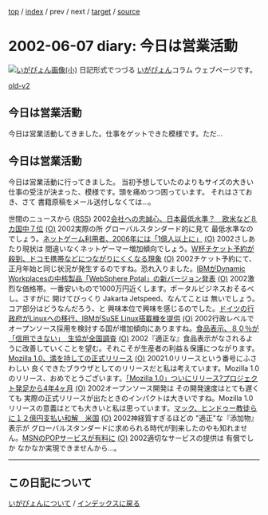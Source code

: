 [top](https://igapyon.github.io/diary/) 
 / [index](https://igapyon.github.io/diary/2002/index.html) 
 / prev 
 / next 
 / [target](https://igapyon.github.io/diary/2002/ig020607.html) 
 / [source](https://github.com/igapyon/diary/blob/gh-pages/2002/ig020607.html.src.md) 

2002-06-07 diary: 今日は営業活動
=====================================================================================================
[![いがぴょん画像(小)](https://igapyon.github.io/diary/images/iga200306s.jpg "いがぴょん")](https://igapyon.github.io/diary/memo/memoigapyon.html) 日記形式でつづる [いがぴょん](https://igapyon.github.io/diary/memo/memoigapyon.html)コラム ウェブページです。

[old-v2](ig020607-orig.html)

## 今日は営業活動

今日は営業活動してきました。仕事をゲットできた模様です。ただ…






## 今日は営業活動


今日は営業活動に行ってきました。
当初予想していたのよりもサイズの大きい仕事の受注が決まった、模様です。頭を痛めつつ困っています。
それはさておき、さて 書籍原稿をメール送付しなくては…。



世間のニュースから ([RSS](ig020607-news.xml)) 2002[会社への忠誠心、日本最低水準？　欧米など８カ国中７位](http://www.asahi.com/business/update/0607/008.html?2002) [(O)](http://www.asahi.com/business/update/0607/008.html?2002) 2002実際の所 グローバルスタンダード的に見て 最低水準なのでしょう。[ネットゲーム利用者、2006年には「1億人以上に」](http://www.zdnet.co.jp/news/0206/07/nebt_09.html) [(O)](http://www.zdnet.co.jp/news/0206/07/nebt_09.html) 2002さしあたり現状は 間違いなくネットゲーマー増加傾向でしょう。[W杯チケット予約が殺到、ドコモ携帯などにつながりにくくなる現象](http://www.zdnet.co.jp/news/0206/07/njbt_01.html) [(O)](http://www.zdnet.co.jp/news/0206/07/njbt_01.html) 2002チケット予約にて、正月年始と同じ状況が発生するのですね。恐れ入りました。[IBMがDynamic Workplacesの中核製品「WebSphere Potal」の新バージョン発表](http://www.zdnet.co.jp/enterprise/0206/06/02060609.html) [(O)](http://www.zdnet.co.jp/enterprise/0206/06/02060609.html) 2002激烈な価格帯。一番安いもので1000万円近くします。ポータルビジネスおそるべし。さすがに 開けてびっくり Jakarta Jetspeed、なんてことは 無いでしょう。コア部分はどうなんだろう、と 興味本位で興味を感じるのでした。[ドイツの行政府がLinuxへの移行、IBMがSuSE Linux搭載機を提供](http://www.zdnet.co.jp/enterprise/0206/06/02060608.html) [(O)](http://www.zdnet.co.jp/enterprise/0206/06/02060608.html) 2002行政レベルでオープンソース採用を検討する国が増加傾向にありますね。[食品表示、８０％が「信用できない」　生協が全国調査](http://www.asahi.com/national/update/0607/028.html) [(O)](http://www.asahi.com/national/update/0607/028.html) 2002『適正な』食品表示がなされるように改善していくことを望む。それこそが生産者の利益＆保護につながります。[Mozilla 1.0、満を持しての正式リリース](http://www.zdnet.co.jp/news/0206/06/ne00_mozilla.html) [(O)](http://www.zdnet.co.jp/news/0206/06/ne00_mozilla.html) 20021.0リリースという番号にふさわしい 良くできたブラウザとしてのリリースだと私は考えています。Mozilla 1.0 のリリース、おめでとうございます。[「Mozilla 1.0」ついにリリース?プロジェクト発足から4年4ヶ月](http://www.watch.impress.co.jp/internet/www/article/2002/0606/mozilla.htm) [(O)](http://www.watch.impress.co.jp/internet/www/article/2002/0606/mozilla.htm) 2002オープンソース開発は その開発速度はとても遅くても 実際の正式リリースが出たときのインパクトは大きいですね。Mozilla 1.0 リリースの意義はとても大きいと私は思っています。[マック、ヒンドゥー教徒らに１２億円支払い和解　米国](http://www.asahi.com/international/update/0606/007.html) [(O)](http://www.asahi.com/international/update/0606/007.html) 2002神経質すぎるほどの "適正"な『添加物』表示が グローバルスタンダードに求められる時代が到来したのやも知れません。[MSNのPOPサービスが有料に](http://www.zdnet.co.jp/news/0206/07/nebt_10.html) [(O)](http://www.zdnet.co.jp/news/0206/07/nebt_10.html) 2002適切なサービスの提供は 有償でしか なかなか実現できませんから…。


----------------------------------------------------------------------------------------------------

## この日記について
[いがぴょんについて](https://igapyon.github.io/diary/memo/memoigapyon.html) / [インデックスに戻る](https://igapyon.github.io/diary/idxall.html)
